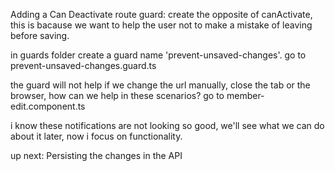 Adding a Can Deactivate route guard:
create the opposite of canActivate, this is bacause we want to help the user not to make a mistake of leaving before saving.

in guards folder create a guard name 'prevent-unsaved-changes'.
go to prevent-unsaved-changes.guard.ts

the guard will not help if we change the url manually, close the tab or the browser, how can we help in these scenarios? 
go to member-edit.component.ts

i know these notifications are not looking so good, we'll see what we can do about it later, now i focus on functionality.

up next: Persisting the changes in the API